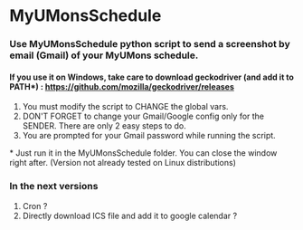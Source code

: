 # MyUMonsSchedule
### Use MyUMonsSchedule python script to send a screenshot by email (Gmail) of your MyUMons schedule.
#### If you use it on Windows, take care to download geckodriver (and add it to PATH*) : https://github.com/mozilla/geckodriver/releases
1) You must modify the script to CHANGE the global vars.
2) DON'T FORGET to change your Gmail/Google config only for the SENDER. There are only 2 easy steps to do.
3) You are prompted for your Gmail password while running the script.

\* Just run it in the MyUMonsSchedule folder. You can close the window right after.
(Version not already tested on Linux distributions)

### In the next versions
1) Cron ?
2) Directly download ICS file and add it to google calendar ?
